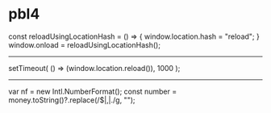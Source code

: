 # pbl4

const reloadUsingLocationHash = () => {
window.location.hash = "reload";
}
window.onload = reloadUsingLocationHash();

---

setTimeout(
() => (window.location.reload()),
1000
);

---

var nf = new Intl.NumberFormat();
const number = money.toString()?.replace(/\$|,|\./g, "");
